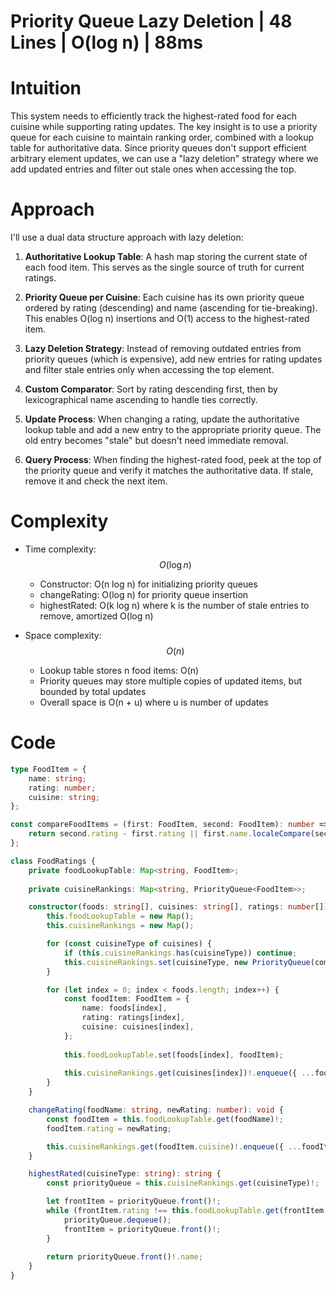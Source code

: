 # Priority Queue Lazy Deletion | 48 Lines | O(log n) | 88ms

# Intuition
This system needs to efficiently track the highest-rated food for each cuisine while supporting rating updates. The key insight is to use a priority queue for each cuisine to maintain ranking order, combined with a lookup table for authoritative data. Since priority queues don't support efficient arbitrary element updates, we can use a "lazy deletion" strategy where we add updated entries and filter out stale ones when accessing the top.

# Approach
I'll use a dual data structure approach with lazy deletion:

1. **Authoritative Lookup Table**: A hash map storing the current state of each food item. This serves as the single source of truth for current ratings.

2. **Priority Queue per Cuisine**: Each cuisine has its own priority queue ordered by rating (descending) and name (ascending for tie-breaking). This enables O(log n) insertions and O(1) access to the highest-rated item.

3. **Lazy Deletion Strategy**: Instead of removing outdated entries from priority queues (which is expensive), add new entries for rating updates and filter stale entries only when accessing the top element.

4. **Custom Comparator**: Sort by rating descending first, then by lexicographical name ascending to handle ties correctly.

5. **Update Process**: When changing a rating, update the authoritative lookup table and add a new entry to the appropriate priority queue. The old entry becomes "stale" but doesn't need immediate removal.

6. **Query Process**: When finding the highest-rated food, peek at the top of the priority queue and verify it matches the authoritative data. If stale, remove it and check the next item.

# Complexity
- Time complexity: $$O(\log n)$$
  - Constructor: O(n log n) for initializing priority queues
  - changeRating: O(log n) for priority queue insertion
  - highestRated: O(k log n) where k is the number of stale entries to remove, amortized O(log n)

- Space complexity: $$O(n)$$
  - Lookup table stores n food items: O(n)
  - Priority queues may store multiple copies of updated items, but bounded by total updates
  - Overall space is O(n + u) where u is number of updates

# Code
```typescript []
type FoodItem = {
    name: string;
    rating: number;
    cuisine: string;
};

const compareFoodItems = (first: FoodItem, second: FoodItem): number => {
    return second.rating - first.rating || first.name.localeCompare(second.name);
};

class FoodRatings {
    private foodLookupTable: Map<string, FoodItem>;
    
    private cuisineRankings: Map<string, PriorityQueue<FoodItem>>;

    constructor(foods: string[], cuisines: string[], ratings: number[]) {
        this.foodLookupTable = new Map();
        this.cuisineRankings = new Map();

        for (const cuisineType of cuisines) {
            if (this.cuisineRankings.has(cuisineType)) continue;
            this.cuisineRankings.set(cuisineType, new PriorityQueue(compareFoodItems));
        }

        for (let index = 0; index < foods.length; index++) {
            const foodItem: FoodItem = {
                name: foods[index],
                rating: ratings[index],
                cuisine: cuisines[index],
            };
            
            this.foodLookupTable.set(foods[index], foodItem);
            
            this.cuisineRankings.get(cuisines[index])!.enqueue({ ...foodItem });
        }
    }

    changeRating(foodName: string, newRating: number): void {
        const foodItem = this.foodLookupTable.get(foodName)!;
        foodItem.rating = newRating;

        this.cuisineRankings.get(foodItem.cuisine)!.enqueue({ ...foodItem });
    }

    highestRated(cuisineType: string): string {
        const priorityQueue = this.cuisineRankings.get(cuisineType)!;

        let frontItem = priorityQueue.front()!;
        while (frontItem.rating !== this.foodLookupTable.get(frontItem.name)!.rating) {
            priorityQueue.dequeue();
            frontItem = priorityQueue.front()!;
        }
        
        return priorityQueue.front()!.name;
    }
}
```